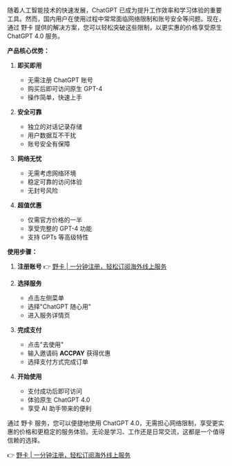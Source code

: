 随着人工智能技术的快速发展，ChatGPT 已成为提升工作效率和学习体验的重要工具。然而，国内用户在使用过程中常常面临网络限制和账号安全等问题。现在，通过 野卡 提供的解决方案，您可以轻松突破这些限制，以更实惠的价格享受原生 ChatGPT 4.0 服务。

**产品核心优势：**

1. **即买即用**
   - 无需注册 ChatGPT 账号
   - 购买后即可访问原生 GPT-4
   - 操作简单，快速上手

2. **安全可靠**
   - 独立的对话记录存储
   - 用户数据互不干扰
   - 账号安全有保障

3. **网络无忧**
   - 无需考虑网络环境
   - 稳定可靠的访问体验
   - 无封号风险

4. **超值优惠**
   - 仅需官方价格的一半
   - 享受完整的 GPT-4 功能
   - 支持 GPTs 等高级特性

**使用步骤：**

1. **注册账号**
   👉 [野卡 | 一分钟注册，轻松订阅海外线上服务](https://bit.ly/bewildcard)

2. **选择服务**
   - 点击左侧菜单
   - 选择"ChatGPT 随心用"
   - 进入服务详情页

3. **完成支付**
   - 点击"去使用"
   - 输入邀请码 **ACCPAY** 获得优惠
   - 选择支付方式完成订单

4. **开始使用**
   - 支付成功后即可访问
   - 体验原生 ChatGPT 4.0
   - 享受 AI 助手带来的便利

通过 野卡 服务，您可以便捷地使用 ChatGPT 4.0，无需担心网络限制，享受更实惠的价格和更稳定的服务体验。无论是学习、工作还是日常交流，这都是一个值得信赖的选择。

👉 [野卡 | 一分钟注册，轻松订阅海外线上服务](https://bit.ly/bewildcard)